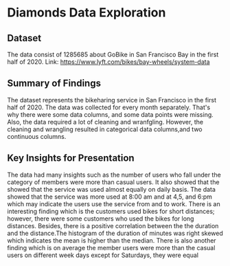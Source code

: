 # Diamonds Data Exploration

## Dataset

The data consist of 1285685 about GoBike in San Francisco Bay
in the first half of 2020. 
Link: https://www.lyft.com/bikes/bay-wheels/system-data

## Summary of Findings

The dataset represents the bikeharing service in San Francisco in the first 
half of 2020. The data was collected for every month separately. That's why
there were some data columns, and some data points were missing. Also, the 
data required a lot of cleaning and wranfgling. However, the cleaning and 
wrangling resulted in categorical data columns,and two continuous columns.

## Key Insights for Presentation

The data had many insights such as the number of users who fall under the 
category of members were more than casual users. It also showed that the
showed that the service was used almost equally on daily basis. The data
showed that the service was more used at 8:00 am and at 4,5, and 6:pm
which may indicate the users use the service from and to work. There is
an interesting finding which is the customers used bikes for short 
distances; however, there were some customers who used the bikes for long
distances. Besides, there is a positive correlation between the the duration
and the distance.The histogram of the duration of minutes was right skewed 
which indicates the mean is higher than the median. There is also another 
finding which is on average the member users were more than the casual users
on different week days except for Saturdays, they were equal 